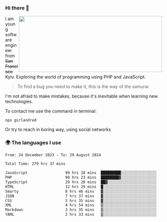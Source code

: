 ### Hi there 👋  

<img align='right' src="https://github-readme-stats.vercel.app/api?username=girlandred&count_private=true&show_icons=true&include_all_commits=true&hide_rank=true&hide_title=true&theme=buefy&card_width=300" width=460 height=180>


I am young software engineer from ~~San Francisco~~ Kyiv. Exploring the world of programming using PHP and JavaScript.


> To find a bug you need to make it, this is the way of the samurai



I'm not afraid to make mistakes, because it's inevitable when learning new technologies.

To contact me use the command in terminal:

```
npx girlandred
```

Or try to reach in boring way, using social networks


### 🌍 The languages I use

<!--START_SECTION:waka-->

```txt
From: 24 December 2023 - To: 29 August 2024

Total Time: 279 hrs 37 mins

JavaScript                 99 hrs 18 mins  █████████░░░░░░░░░░░░░░░░   35.51 %
PHP                        98 hrs 23 mins  ████████▓░░░░░░░░░░░░░░░░   35.18 %
TypeScript                 29 hrs 20 mins  ██▓░░░░░░░░░░░░░░░░░░░░░░   10.49 %
HTML                       12 hrs 29 mins  █░░░░░░░░░░░░░░░░░░░░░░░░   04.47 %
Smarty                     8 hrs 46 mins   ▓░░░░░░░░░░░░░░░░░░░░░░░░   03.14 %
JSON                       7 hrs 37 mins   ▓░░░░░░░░░░░░░░░░░░░░░░░░   02.73 %
CSS                        5 hrs 35 mins   ▓░░░░░░░░░░░░░░░░░░░░░░░░   02.00 %
XML                        4 hrs 54 mins   ▒░░░░░░░░░░░░░░░░░░░░░░░░   01.76 %
Markdown                   3 hrs 35 mins   ▒░░░░░░░░░░░░░░░░░░░░░░░░   01.29 %
YAML                       2 hrs 33 mins   ▒░░░░░░░░░░░░░░░░░░░░░░░░   00.92 %
```

<!--END_SECTION:waka-->
